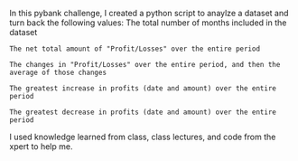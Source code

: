 In this pybank challenge, I created a python script to anaylze a dataset and turn back the following values:
    The total number of months included in the dataset

    The net total amount of "Profit/Losses" over the entire period

    The changes in "Profit/Losses" over the entire period, and then the average of those changes

    The greatest increase in profits (date and amount) over the entire period

    The greatest decrease in profits (date and amount) over the entire period
I used knowledge learned from class, class lectures, and code from the xpert to help me.